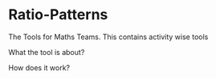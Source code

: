 # Ratio-Patterns
The Tools for Maths Teams. This contains activity wise tools  

What the tool is about?

How does it work?
